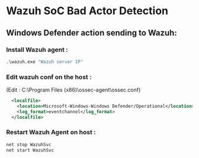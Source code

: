 # Wazuh SoC Bad Actor Detection
## Windows Defender action sending to Wazuh:


### Install Wazuh agent : 
```cmd
.\wazuh.exe "Wazuh server IP"
```


### Edit wazuh conf on the host :
(Edit : C:\Program Files (x86)\ossec-agent\ossec.conf)
```xml
  <localfile>
    <location>Microsoft-Windows-Windows Defender/Operational</location>
    <log_format>eventchannel</log_format>
  </localfile>
```

### Restart Wazuh Agent on host : 
```cmd
net stop WazuhSvc
net start WazuhSvc
```
